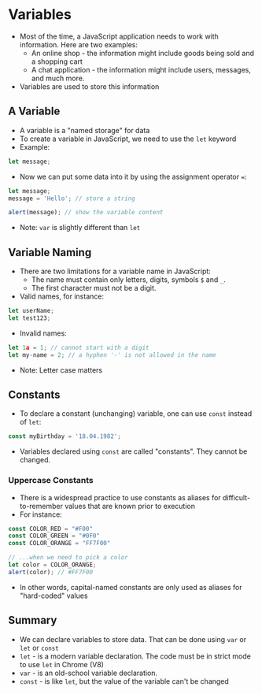 # Variables
* Most of the time, a JavaScript application needs to work with information. Here
are two examples:
  * An online shop - the information might include goods being sold and a shopping
  cart
  * A chat application - the information might include users, messages, and much
  more.
* Variables are used to store this information

## A Variable
* A variable is a "named storage" for data
* To create a variable in JavaScript, we need to use the ```let``` keyword
* Example:

```JavaScript
let message;
```

* Now we can put some data into it by using the assignment operator ```=```:

```JavaScript
let message;
message = 'Hello'; // store a string

alert(message); // show the variable content
```

* Note: ```var``` is slightly different than ```let```

## Variable Naming
* There are two limitations for a variable name in JavaScript:
  * The name must contain only letters, digits, symbols ```$``` and ```_```.
  * The first character must not be a digit.
* Valid names, for instance:

```javascript
let userName;
let test123;
```

* Invalid names:

```javascript
let 1a = 1; // cannot start with a digit
let my-name = 2; // a hyphen '-' is not allowed in the name
```

* Note: Letter case matters

## Constants
* To declare a constant (unchanging) variable, one can use ```const``` instead
of ```let```:

```javascript
const myBirthday = '18.04.1982';
```

* Variables declared using ```const``` are called "constants". They cannot be
changed.

### Uppercase Constants
* There is a widespread practice to use constants as aliases for difficult-to-remember
values that are known prior to execution
* For instance:

```javascript
const COLOR_RED = "#F00"
const COLOR_GREEN = "#0F0"
const COLOR_ORANGE = "FF7F00"

// ...when we need to pick a color
let color = COLOR_ORANGE;
alert(color); // #FF7F00
```

* In other words, capital-named constants are only used as aliases for "hard-coded"
values

## Summary
* We can declare variables to store data. That can be done using ```var``` or ```let```
or ```const```
* ```let``` - is a modern variable declaration. The code must be in strict mode
to use ```let``` in Chrome (V8)
* ```var``` - is an old-school variable declaration.
* ```const``` - is like ```let```, but the value of the variable can't be changed
